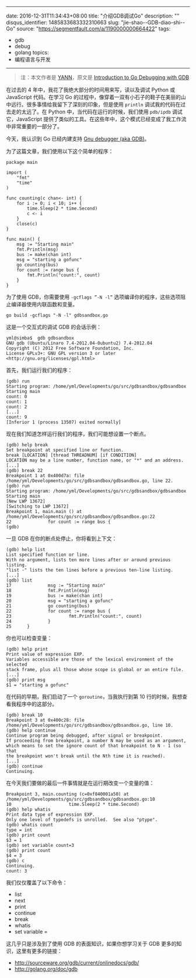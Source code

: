 
---
date: 2016-12-31T11:34:43+08:00
title: "介绍GDB调试Go"
description: ""
disqus_identifier: 1485833683332310663
slug: "jie-shao--GDB-diao-shi--Go"
source: "https://segmentfault.com/a/1190000000664422"
tags: 
- gdb 
- debug 
- golang 
topics:
- 编程语言与开发
---

> 注：本文作者是
> [YANN](http://lincolnloop.com/blog/by-author/yml/)，原文是
> [Introduction to Go Debugging with
> GDB](http://lincolnloop.com/blog/introduction-go-debugging-gdb/)

在过去的 4 年中，我花了我绝大部分的时间用来写，读以及调试 Python 或
JavaScript 代码。在学习 Go
的过程中，像穿着一双有小石子的鞋子在美丽的山中远行。很多事情给我留下了深刻的印象，但是使用
`println` 调试我的代码在过去走的太远了。在 Python
中，当代码在运行的时候，我们使用 `pdb/ipdb` 调试它，JavaScript
提供了类似的工具。在这些年中，这个模式已经变成了我工作流中非常重要的一部分了。

今天，我认识到 Go 已经内建支持 [Gnu debugger (aka
GDB)](http://sourceware.org/gdb/current/onlinedocs/gdb/)。

为了这篇文章，我们使用以下这个简单的程序：

    package main

    import (
        "fmt"
        "time"
    )

    func counting(c chan<- int) {
        for i := 0; i < 10; i++ {
            time.Sleep(2 * time.Second)
            c <- i
        }
        close(c)
    }

    func main() {
        msg := "Starting main"
        fmt.Println(msg)
        bus := make(chan int)
        msg = "starting a gofunc"
        go counting(bus)
        for count := range bus {
            fmt.Println("count:", count)
        }
    }

为了使用 GDB，你需要使用 `-gcflags ”-N -l”`
选项编译你的程序，这些选项阻止编译器使用内联函数和变量。

    go build -gcflags "-N -l" gdbsandbox.go

这是一个交互式的调试 GDB 的会话示例：

    yml@simba$  gdb gdbsandbox 
    GNU gdb (Ubuntu/Linaro 7.4-2012.04-0ubuntu2) 7.4-2012.04
    Copyright (C) 2012 Free Software Foundation, Inc.
    License GPLv3+: GNU GPL version 3 or later <http://gnu.org/licenses/gpl.html>

首先，我们运行我们的程序：

    (gdb) run
    Starting program: /home/yml/Developments/go/src/gdbsandbox/gdbsandbox 
    Starting main
    count: 0
    count: 1
    count: 2
    [...]
    count: 9
    [Inferior 1 (process 13507) exited normally]

现在我们知道怎样运行我们的程序，我们可能想设置一个断点。

    (gdb) help break 
    Set breakpoint at specified line or function.
    break [LOCATION] [thread THREADNUM] [if CONDITION]
    LOCATION may be a line number, function name, or "*" and an address.
    [...]
    (gdb) break 22
    Breakpoint 1 at 0x400d7a: file /home/yml/Developments/go/src/gdbsandbox/gdbsandbox.go, line 22.
    (gdb) run
    Starting program: /home/yml/Developments/go/src/gdbsandbox/gdbsandbox 
    Starting main
    [New LWP 13672]
    [Switching to LWP 13672]
    Breakpoint 1, main.main () at /home/yml/Developments/go/src/gdbsandbox/gdbsandbox.go:22
    22              for count := range bus {
    (gdb) 

一旦 GDB 在你的断点处停止，你将看到上下文：

    (gdb) help list
    List specified function or line.
    With no argument, lists ten more lines after or around previous listing.
    "list -" lists the ten lines before a previous ten-line listing.
    [...]
    (gdb) list
    17              msg := "Starting main"
    18              fmt.Println(msg)
    19              bus := make(chan int)
    20              msg = "starting a gofunc"
    21              go counting(bus)
    22              for count := range bus {
    23                      fmt.Println("count:", count)
    24              }
    25      }

你也可以检查变量：

    (gdb) help print
    Print value of expression EXP.
    Variables accessible are those of the lexical environment of the selected
    stack frame, plus all those whose scope is global or an entire file.
    [...]
    (gdb) print msg
    $1 = "starting a gofunc"

在代码的早期，我们启动了一个 `goroutine`，当我执行到第 10
行的时候，我想查看我程序中的这部分。

    (gdb) break 10
    Breakpoint 3 at 0x400c28: file /home/yml/Developments/go/src/gdbsandbox/gdbsandbox.go, line 10.
    (gdb) help continue
    Continue program being debugged, after signal or breakpoint.
    If proceeding from breakpoint, a number N may be used as an argument,
    which means to set the ignore count of that breakpoint to N - 1 (so that
    the breakpoint won't break until the Nth time it is reached).
    [...]
    (gdb) continue
    Continuing.

在今天我们要做的最后一件事情就是在运行期改变一个变量的值：

    Breakpoint 3, main.counting (c=0xf840001a50) at /home/yml/Developments/go/src/gdbsandbox/gdbsandbox.go:10
    10                      time.Sleep(2 * time.Second)
    (gdb) help whatis
    Print data type of expression EXP.
    Only one level of typedefs is unrolled.  See also "ptype".
    (gdb) whatis count
    type = int
    (gdb) print count
    $3 = 1
    (gdb) set variable count=3
    (gdb) print count
    $4 = 3
    (gdb) c
    Continuing.
    count: 3

我们仅仅覆盖了以下命令：

-   list
-   next
-   print
-   continue
-   break
-   whatis
-   set variable =

这几乎只是涉及到了使用 GDB 的表面知识，如果你想学习关于 GDB
更多的知识，这里有更多的链接：

-   <http://sourceware.org/gdb/current/onlinedocs/gdb/>
-   <http://golang.org/doc/gdb>


